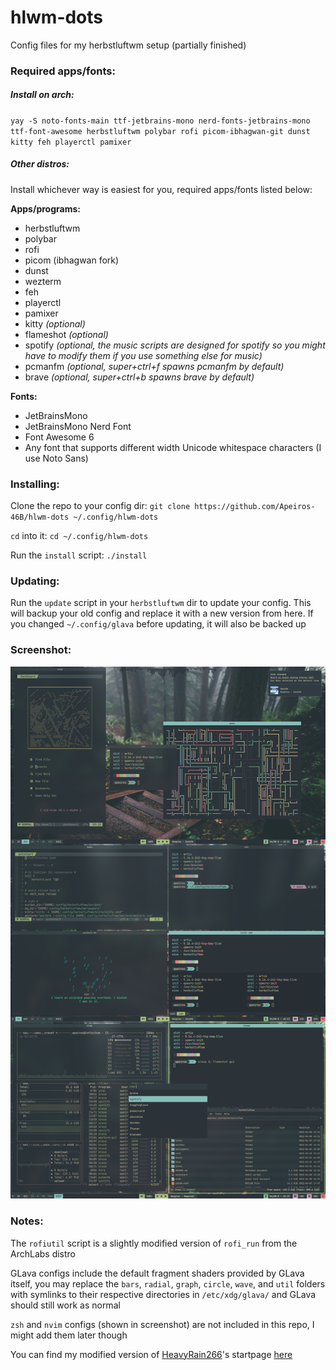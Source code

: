 # hlwm-dots
Config files for my herbstluftwm setup (partially finished)

### Required apps/fonts:

##### Install on arch:

`yay -S noto-fonts-main ttf-jetbrains-mono nerd-fonts-jetbrains-mono ttf-font-awesome herbstluftwm polybar rofi picom-ibhagwan-git dunst kitty feh playerctl pamixer`

##### Other distros:

Install whichever way is easiest for you, required apps/fonts listed below:

**Apps/programs:**

- herbstluftwm
- polybar
- rofi
- picom (ibhagwan fork)
- dunst
- wezterm
- feh
- playerctl
- pamixer
- kitty *(optional)*
- flameshot *(optional)*
- spotify *(optional, the music scripts are designed for spotify so you might have to modify them if you use something else for music)*
- pcmanfm *(optional, super+ctrl+f spawns pcmanfm by default)*
- brave *(optional, super+ctrl+b spawns brave by default)*

**Fonts:**

- JetBrainsMono
- JetBrainsMono Nerd Font
- Font Awesome 6
- Any font that supports different width Unicode whitespace characters (I use Noto Sans)

### Installing:

Clone the repo to your config dir: `git clone https://github.com/Apeiros-46B/hlwm-dots ~/.config/hlwm-dots`

`cd` into it: `cd ~/.config/hlwm-dots`

Run the `install` script: `./install`

### Updating:

Run the `update` script in your `herbstluftwm` dir to update your config. This will backup your old config and replace it with a new version from here. If you changed `~/.config/glava` before updating, it will also be backed up

### Screenshot:

![screenshot](assets/herbstluft_rice_v2.png "Screenshot of my rice")

### Notes:

The `rofiutil` script is a slightly modified version of `rofi_run` from the ArchLabs distro

GLava configs include the default fragment shaders provided by GLava itself, you may replace the `bars`, `radial`, `graph`, `circle`, `wave`, and `util` folders with symlinks to their respective directories in `/etc/xdg/glava/` and GLava should still work as normal

`zsh` and `nvim` configs (shown in screenshot) are not included in this repo, I might add them later though

You can find my modified version of [HeavyRain266](https://github.com/HeavyRain266)'s startpage [here](https://github.com/Apeiros-46B/startpage)
